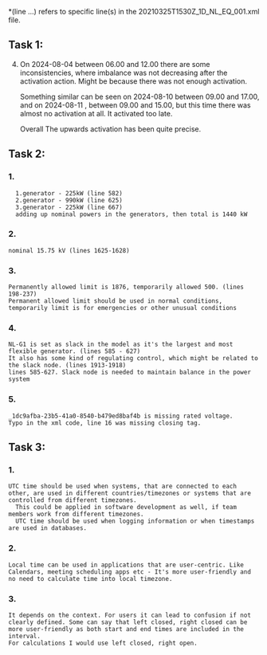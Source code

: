 *(line ...) refers to specific line(s) in the 20210325T1530Z_1D_NL_EQ_001.xml file.


## Task 1:

4. On 2024-08-04 between 06.00 and 12.00 there are some inconsistencies, where imbalance was not decreasing after the activation action. Might be because there was not enough activation.
   
 	Something similar can be seen on 2024-08-10 between 09.00 and 17.00, and on 2024-08-11 , between 09.00 and 15.00, but this time there was almost no activation at all. It activated too late.
	
   Overall The upwards activation has been quite precise.

## Task 2:

### 1. 	
      1.generator - 225kW (line 582)
	  2.generator - 990kW (line 625)
	  3.generator - 225kW (line 667)
	  adding up nominal powers in the generators, then total is 1440 kW
### 2. 
    nominal 15.75 kV (lines 1625-1628)
  
### 3.
    Permanently allowed limit is 1876, temporarily allowed 500. (lines 198-237)
    Permanent allowed limit should be used in normal conditions, temporarily limit is for emergencies or other unusual conditions
   
### 4.
    NL-G1 is set as slack in the model as it's the largest and most flexible generator. (lines 585 - 627)
    It also has some kind of regulating control, which might be related to the slack node. (lines 1913-1918)
    lines 585-627. Slack node is needed to maintain balance in the power system

### 5.
    _1dc9afba-23b5-41a0-8540-b479ed8baf4b is missing rated voltage. 
    Typo in the xml code, line 16 was missing closing tag. 

## Task 3:

### 1.
    UTC time should be used when systems, that are connected to each other, are used in different countries/timezones or systems that are controlled from different timezones. 
	  This could be applied in software development as well, if team members work from different timezones. 
	  UTC time should be used when logging information or when timestamps are used in databases.
### 2.
    Local time can be used in applications that are user-centric. Like Calendars, meeting scheduling apps etc - It's more user-friendly and no need to calculate time into local timezone.
### 3.
    It depends on the context. For users it can lead to confusion if not clearly defined. Some can say that left closed, right closed can be more user-friendly as both start and end times are included in the interval.
	For calculations I would use left closed, right open.
